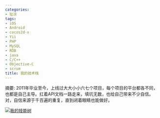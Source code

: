 ```yaml
---
categories: 
- 扯淡
tags: 
- iOS
- Android
- cocos2d-x
- Yii
- PHP
- MySQL
- RDB
- java
- C/C++
- Objective-C
- scrum
title: 我的技术栈
---
```


摘要: 2011年毕业至今，上线过大大小小六七个项目，每个项目的平台都各不同，也都是自己主导。扛着API文档一路走来，填坑无数，也给自己带来不少自信。对，自信来源于千百遍的重复，直到闭着眼睛也能做好。


<a href="https://www.processon.com/view/link/569e3167e4b0f1e8b16d659c">
<img src="%E6%88%91%E7%9A%84%E6%8A%80%E8%83%BD%E6%A0%91.png" alt="我的技能树">
</a>


